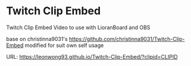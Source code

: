 # Twitch Clip Embed
Twitch Clip Embed Video to use with LioranBoard and OBS 

base on christinna9031's https://github.com/christinna9031/Twitch-Clip-Embed
modified for suit own self usage

URL: https://leonwong93.github.io/Twitch-Clip-Embed/?clipid=CLIPID 


